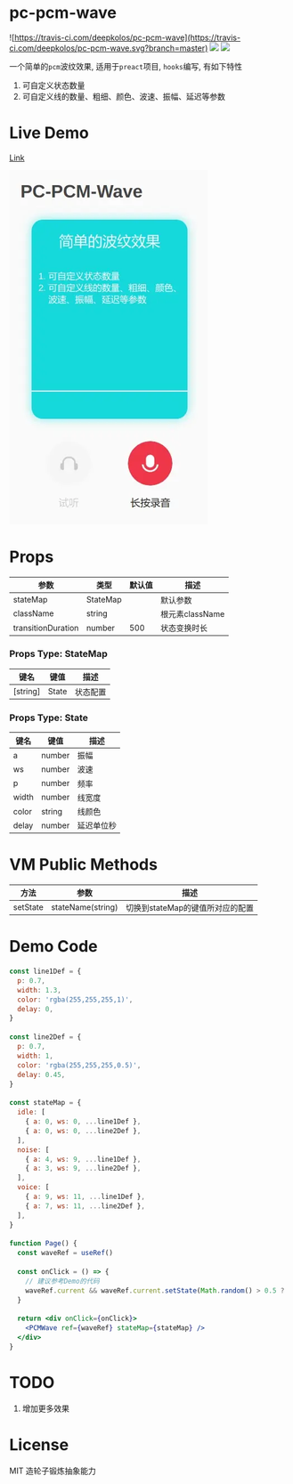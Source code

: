 # pc-pcm-wave

![https://travis-ci.com/deepkolos/pc-pcm-wave](https://travis-ci.com/deepkolos/pc-pcm-wave.svg?branch=master)
![](https://img.shields.io/npm/dt/pc-pcm-wave.svg)
![](https://img.shields.io/npm/v/pc-pcm-wave.svg)

一个简单的`pcm`波纹效果, 适用于`preact`项目, `hooks`编写, 有如下特性

1. 可自定义状态数量
2. 可自定义线的数量、粗细、颜色、波速、振幅、延迟等参数


# Live Demo

[Link](https://deepkolos.github.io/pc-pcm-wave/)

![demo](https://raw.githubusercontent.com/deepkolos/pc-pcm-wave/master/demo.webp)

# Props

| 参数               | 类型     | 默认值 | 描述            |
| ------------------ | -------- | ------ | --------------- |
| stateMap           | StateMap |        | 默认参数        |
| className          | string   |        | 根元素className |
| transitionDuration | number   | 500    | 状态变换时长    |

### Props Type: StateMap

| 键名     | 键值  | 描述     |
| -------- | ----- | -------- |
| [string] | State | 状态配置 |

### Props Type: State

| 键名  | 键值   | 描述       |
| ----- | ------ | ---------- |
| a     | number | 振幅       |
| ws    | number | 波速       |
| p     | number | 频率       |
| width | number | 线宽度     |
| color | string | 线颜色     |
| delay | number | 延迟单位秒 |

# VM Public Methods

| 方法     | 参数              | 描述                             |
| -------- | ----------------- | -------------------------------- |
| setState | stateName(string) | 切换到stateMap的键值所对应的配置 |

# Demo Code

```jsx
const line1Def = {
  p: 0.7,
  width: 1.3,
  color: 'rgba(255,255,255,1)',
  delay: 0,
}

const line2Def = {
  p: 0.7,
  width: 1,
  color: 'rgba(255,255,255,0.5)',
  delay: 0.45,
}

const stateMap = {
  idle: [
    { a: 0, ws: 0, ...line1Def },
    { a: 0, ws: 0, ...line2Def },
  ],
  noise: [
    { a: 4, ws: 9, ...line1Def },
    { a: 3, ws: 9, ...line2Def },
  ],
  voice: [
    { a: 9, ws: 11, ...line1Def },
    { a: 7, ws: 11, ...line2Def },
  ],
}

function Page() {
  const waveRef = useRef()

  const onClick = () => {
    // 建议参考Demo的代码
    waveRef.current && waveRef.current.setState(Math.random() > 0.5 ? 'noise' : 'voice')
  }

  return <div onClick={onClick}>
    <PCMWave ref={waveRef} stateMap={stateMap} />
  </div>
}
```

# TODO

1. 增加更多效果

# License

MIT 造轮子锻炼抽象能力
